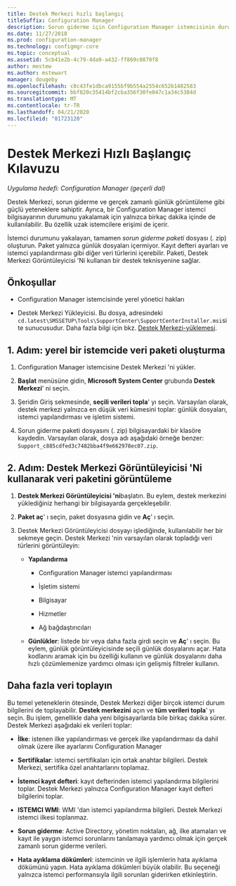 ```yaml
---
title: Destek Merkezi hızlı başlangıç
titleSuffix: Configuration Manager
description: Sorun giderme için Configuration Manager istemcisinin durumunu hızlıca yakalayın.
ms.date: 11/27/2018
ms.prod: configuration-manager
ms.technology: configmgr-core
ms.topic: conceptual
ms.assetid: 5cb41e2b-4c79-4da9-a432-ff869c0870f8
author: mestew
ms.author: mstewart
manager: dougeby
ms.openlocfilehash: c8c43fe1dbca9155bf9b554a2554c652b1482583
ms.sourcegitcommit: bbf820c35414bf2cba356f30fe047c1a34c5384d
ms.translationtype: MT
ms.contentlocale: tr-TR
ms.lasthandoff: 04/21/2020
ms.locfileid: "81723120"
---
```

# <a name="support-center-quickstart-guide"></a>Destek Merkezi Hızlı Başlangıç Kılavuzu

*Uygulama hedefi: Configuration Manager (geçerli dal)*

Destek Merkezi, sorun giderme ve gerçek zamanlı günlük görüntüleme gibi güçlü yeteneklere sahiptir. Ayrıca, bir Configuration Manager istemci bilgisayarının durumunu yakalamak için yalnızca birkaç dakika içinde de kullanılabilir. Bu özellik uzak istemcilere erişimi de içerir.

İstemci durumunu yakalayan, tamamen *sorun giderme paketi* dosyası (. zip) oluşturun. Paket yalnızca günlük dosyaları içermiyor. Kayıt defteri ayarları ve istemci yapılandırması gibi diğer veri türlerini içerebilir. Paketi, Destek Merkezi Görüntüleyicisi 'Ni kullanan bir destek teknisyenine sağlar.



## <a name="prerequisites"></a>Önkoşullar

- Configuration Manager istemcisinde yerel yönetici hakları  

- Destek Merkezi Yükleyicisi. Bu dosya, adresindeki `cd.latest\SMSSETUP\Tools\SupportCenter\SupportCenterInstaller.msi`site sunucusudur. Daha fazla bilgi için bkz. [Destek Merkezi-yüklemesi](support-center.md#install).  



## <a name="step-1-create-a-data-bundle-on-a-local-client"></a>1. Adım: yerel bir istemcide veri paketi oluşturma

1.  Configuration Manager istemcisine Destek Merkezi 'ni yükler.  

2.  **Başlat** menüsüne gidin, **Microsoft System Center** grubunda **Destek Merkezi**' ni seçin.  

3.  Şeridin Giriş sekmesinde, **seçili verileri topla**' yı seçin. Varsayılan olarak, destek merkezi yalnızca en düşük veri kümesini toplar: günlük dosyaları, istemci yapılandırması ve işletim sistemi.  

4.  Sorun giderme paketi dosyasını (. zip) bilgisayardaki bir klasöre kaydedin. Varsayılan olarak, dosya adı aşağıdaki örneğe benzer: `Support_c885cdfed3c7482bba4f9e662978ec07.zip`.  



## <a name="step-2-view-the-data-bundle-using-support-center-viewer"></a>2. Adım: Destek Merkezi Görüntüleyicisi 'Ni kullanarak veri paketini görüntüleme

1.  **Destek Merkezi Görüntüleyicisi 'ni**başlatın. Bu eylem, destek merkezini yüklediğiniz herhangi bir bilgisayarda gerçekleşebilir.  

2.  **Paket aç**' ı seçin, paket dosyasına gidin ve **Aç**' ı seçin.  

3.  Destek Merkezi Görüntüleyicisi dosyayı işlediğinde, kullanılabilir her bir sekmeye geçin. Destek Merkezi 'nin varsayılan olarak topladığı veri türlerini görüntüleyin:  

    - **Yapılandırma**  

        - Configuration Manager istemci yapılandırması  

        - İşletim sistemi  

        - Bilgisayar  

        - Hizmetler  

        - Ağ bağdaştırıcıları  

    - **Günlükler**: listede bir veya daha fazla girdi seçin ve **Aç**' ı seçin. Bu eylem, günlük görüntüleyicisinde seçili günlük dosyalarını açar. Hata kodlarını aramak için bu özelliği kullanın ve günlük dosyalarını daha hızlı çözümlemenize yardımcı olması için gelişmiş filtreler kullanın.  



## <a name="collect-more-data"></a>Daha fazla veri toplayın

Bu temel yeteneklerin ötesinde, Destek Merkezi diğer birçok istemci durum bilgilerini de toplayabilir. **Destek merkezini** açın ve **tüm verileri topla**' yı seçin. Bu işlem, genellikle daha yeni bilgisayarlarda bile birkaç dakika sürer. Destek Merkezi aşağıdaki ek verileri toplar:

- **İlke**: istenen ilke yapılandırması ve gerçek ilke yapılandırması da dahil olmak üzere ilke ayarlarını Configuration Manager  

- **Sertifikalar**: istemci sertifikaları için ortak anahtar bilgileri. Destek Merkezi, sertifika özel anahtarlarını toplamaz.  

- **İstemci kayıt defteri**: kayıt defterinden istemci yapılandırma bilgilerini toplar. Destek Merkezi yalnızca Configuration Manager kayıt defteri bilgilerini toplar.  

- **ISTEMCI WMI**: WMI 'dan istemci yapılandırma bilgileri. Destek Merkezi istemci ilkesi toplanmaz.  

- **Sorun giderme**: Active Directory, yönetim noktaları, ağ, ilke atamaları ve kayıt ile yaygın istemci sorunlarını tanılamaya yardımcı olmak için gerçek zamanlı sorun giderme verileri.  

- **Hata ayıklama dökümleri**: istemcinin ve ilgili işlemlerin hata ayıklama dökümünü yapın. Hata ayıklama dökümleri büyük olabilir. Bu seçeneği yalnızca istemci performansıyla ilgili sorunları giderirken etkinleştirin.  


